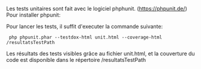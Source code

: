 Les tests unitaires sont fait avec le logiciel phphunit. (https://phpunit.de/)  
Pour installer phpunit:


  Pour lancer les tests, il suffit d'executer la commande suivante:  
  
     php phpunit.phar --testdox-html unit.html --coverage-html /resultatsTestPath    

Les résultats des tests visibles grâce au fichier unit.html, et la couverture du code est disponible dans le répertoire /resultatsTestPath
